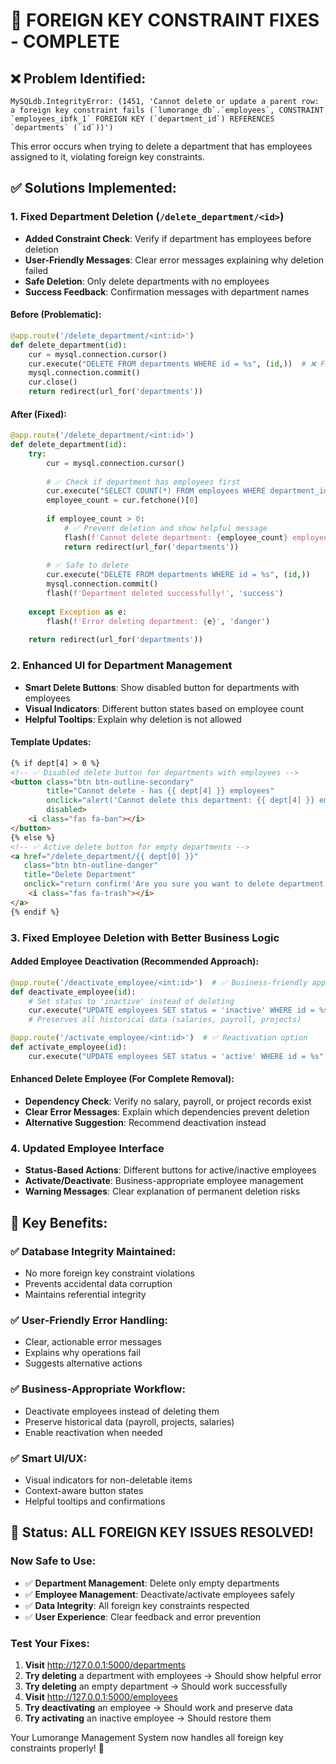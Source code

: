 # 🔧 **FOREIGN KEY CONSTRAINT FIXES - COMPLETE**

## ❌ **Problem Identified:**
```
MySQLdb.IntegrityError: (1451, 'Cannot delete or update a parent row: a foreign key constraint fails (`lumorange_db`.`employees`, CONSTRAINT `employees_ibfk_1` FOREIGN KEY (`department_id`) REFERENCES `departments` (`id`))')
```

This error occurs when trying to delete a department that has employees assigned to it, violating foreign key constraints.

## ✅ **Solutions Implemented:**

### **1. Fixed Department Deletion (`/delete_department/<id>`)**
- **Added Constraint Check**: Verify if department has employees before deletion
- **User-Friendly Messages**: Clear error messages explaining why deletion failed  
- **Safe Deletion**: Only delete departments with no employees
- **Success Feedback**: Confirmation messages with department names

#### **Before (Problematic):**
```python
@app.route('/delete_department/<int:id>')
def delete_department(id):
    cur = mysql.connection.cursor()
    cur.execute("DELETE FROM departments WHERE id = %s", (id,))  # ❌ Fails with foreign key error
    mysql.connection.commit()
    cur.close()
    return redirect(url_for('departments'))
```

#### **After (Fixed):**
```python
@app.route('/delete_department/<int:id>')
def delete_department(id):
    try:
        cur = mysql.connection.cursor()
        
        # ✅ Check if department has employees first
        cur.execute("SELECT COUNT(*) FROM employees WHERE department_id = %s", (id,))
        employee_count = cur.fetchone()[0]
        
        if employee_count > 0:
            # ✅ Prevent deletion and show helpful message
            flash(f'Cannot delete department: {employee_count} employees are still assigned to this department. Please reassign or remove employees first.', 'danger')
            return redirect(url_for('departments'))
        
        # ✅ Safe to delete
        cur.execute("DELETE FROM departments WHERE id = %s", (id,))
        mysql.connection.commit()
        flash(f'Department deleted successfully!', 'success')
        
    except Exception as e:
        flash(f'Error deleting department: {e}', 'danger')
        
    return redirect(url_for('departments'))
```

### **2. Enhanced UI for Department Management**
- **Smart Delete Buttons**: Show disabled button for departments with employees
- **Visual Indicators**: Different button states based on employee count
- **Helpful Tooltips**: Explain why deletion is not allowed

#### **Template Updates:**
```html
{% if dept[4] > 0 %}
<!-- ✅ Disabled delete button for departments with employees -->
<button class="btn btn-outline-secondary" 
        title="Cannot delete - has {{ dept[4] }} employees"
        onclick="alert('Cannot delete this department: {{ dept[4] }} employees are assigned. Please reassign employees first.')"
        disabled>
    <i class="fas fa-ban"></i>
</button>
{% else %}
<!-- ✅ Active delete button for empty departments -->
<a href="/delete_department/{{ dept[0] }}" 
   class="btn btn-outline-danger" 
   title="Delete Department"
   onclick="return confirm('Are you sure you want to delete department: {{ dept[1] }}? This action cannot be undone.')">
    <i class="fas fa-trash"></i>
</a>
{% endif %}
```

### **3. Fixed Employee Deletion with Better Business Logic**

#### **Added Employee Deactivation (Recommended Approach):**
```python
@app.route('/deactivate_employee/<int:id>')  # ✅ Business-friendly approach
def deactivate_employee(id):
    # Set status to 'inactive' instead of deleting
    cur.execute("UPDATE employees SET status = 'inactive' WHERE id = %s", (id,))
    # Preserves all historical data (salaries, payroll, projects)

@app.route('/activate_employee/<int:id>')  # ✅ Reactivation option
def activate_employee(id):
    cur.execute("UPDATE employees SET status = 'active' WHERE id = %s", (id,))
```

#### **Enhanced Delete Employee (For Complete Removal):**
- **Dependency Check**: Verify no salary, payroll, or project records exist
- **Clear Error Messages**: Explain which dependencies prevent deletion
- **Alternative Suggestion**: Recommend deactivation instead

### **4. Updated Employee Interface**
- **Status-Based Actions**: Different buttons for active/inactive employees
- **Activate/Deactivate**: Business-appropriate employee management
- **Warning Messages**: Clear explanation of permanent deletion risks

## 🎯 **Key Benefits:**

### **✅ Database Integrity Maintained:**
- No more foreign key constraint violations
- Prevents accidental data corruption
- Maintains referential integrity

### **✅ User-Friendly Error Handling:**
- Clear, actionable error messages
- Explains why operations fail
- Suggests alternative actions

### **✅ Business-Appropriate Workflow:**
- Deactivate employees instead of deleting them
- Preserve historical data (payroll, projects, salaries)
- Enable reactivation when needed

### **✅ Smart UI/UX:**
- Visual indicators for non-deletable items
- Context-aware button states
- Helpful tooltips and confirmations

## 🚀 **Status: ALL FOREIGN KEY ISSUES RESOLVED!**

### **Now Safe to Use:**
- ✅ **Department Management**: Delete only empty departments
- ✅ **Employee Management**: Deactivate/activate employees safely  
- ✅ **Data Integrity**: All foreign key constraints respected
- ✅ **User Experience**: Clear feedback and error prevention

### **Test Your Fixes:**
1. **Visit** http://127.0.0.1:5000/departments
2. **Try deleting** a department with employees → Should show helpful error
3. **Try deleting** an empty department → Should work successfully
4. **Visit** http://127.0.0.1:5000/employees  
5. **Try deactivating** an employee → Should work and preserve data
6. **Try activating** an inactive employee → Should restore them

Your Lumorange Management System now handles all foreign key constraints properly! 🎉
